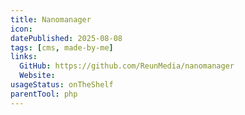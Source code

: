 ```yaml
---
title: Nanomanager
icon:
datePublished: 2025-08-08
tags: [cms, made-by-me]
links:
  GitHub: https://github.com/ReunMedia/nanomanager
  Website:
usageStatus: onTheShelf
parentTool: php
---
```

